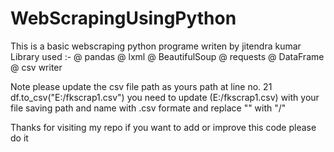 # WebScrapingUsingPython
This is a basic webscraping python programe writen by jitendra kumar
Library used :-
  @ pandas
  @ lxml
  @ BeautifulSoup
  @ requests
  @ DataFrame
  @ csv writer

  Note please update the csv file path as yours path at line no. 21 
    df.to_csv("E:/fkscrap1.csv") you need to update (E:/fkscrap1.csv) with your file saving path and name with .csv formate and replace "\" with "/"

Thanks for visiting my repo if you want to add or improve this code please do it 
